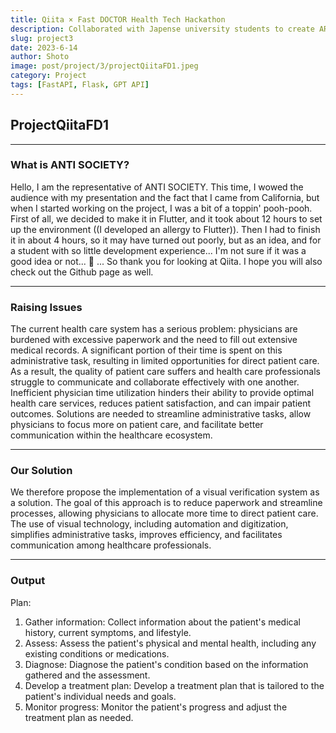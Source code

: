 ```yaml
---
title: Qiita × Fast DOCTOR Health Tech Hackathon
description: Collaborated with Japense university students to create AR App with Flutter that Toyota sponsors. Utilize Luma API and Google Map API for 3D models and map feature
slug: project3
date: 2023-6-14
author: Shoto
image: post/project/3/projectQiitaFD1.jpeg
category: Project
tags: [FastAPI, Flask, GPT API]
---
```


## ProjectQiitaFD1

---

### What is ANTI SOCIETY?

Hello, I am the representative of ANTI SOCIETY. This time, I wowed the audience with my presentation and the fact that I came from California, but when I started working on the project, I was a bit of a toppin' pooh-pooh. First of all, we decided to make it in Flutter, and it took about 12 hours to set up the environment ((I developed an allergy to Flutter)). Then I had to finish it in about 4 hours, so it may have turned out poorly, but as an idea, and for a student with so little development experience... I'm not sure if it was a good idea or not... 🙇 ... So thank you for looking at Qiita. I hope you will also check out the Github page as well.

---

### Raising Issues

The current health care system has a serious problem: physicians are burdened with excessive paperwork and the need to fill out extensive medical records. A significant portion of their time is spent on this administrative task, resulting in limited opportunities for direct patient care. As a result, the quality of patient care suffers and health care professionals struggle to communicate and collaborate effectively with one another. Inefficient physician time utilization hinders their ability to provide optimal health care services, reduces patient satisfaction, and can impair patient outcomes. Solutions are needed to streamline administrative tasks, allow physicians to focus more on patient care, and facilitate better communication within the healthcare ecosystem.

---

### Our Solution

We therefore propose the implementation of a visual verification system as a solution. The goal of this approach is to reduce paperwork and streamline processes, allowing physicians to allocate more time to direct patient care. The use of visual technology, including automation and digitization, simplifies administrative tasks, improves efficiency, and facilitates communication among healthcare professionals.

---

### Output

Plan:
1. Gather information: Collect information about the patient's medical history, current symptoms, and lifestyle.
2. Assess: Assess the patient's physical and mental health, including any existing conditions or medications.
3. Diagnose: Diagnose the patient's condition based on the information gathered and the assessment.
4. Develop a treatment plan: Develop a treatment plan that is tailored to the patient's individual needs and goals.
5. Monitor progress: Monitor the patient's progress and adjust the treatment plan as needed.
